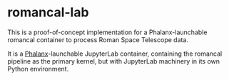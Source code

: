 romancal-lab
============

This is a proof-of-concept implementation for a Phalanx-launchable romancal container to process Roman Space Telescope data.

It is a [Phalanx](https://phalanx.lsst.io)-launchable JupyterLab container, containing the romancal pipeline as the primary kernel, but with JupyterLab machinery in its own Python environment.
